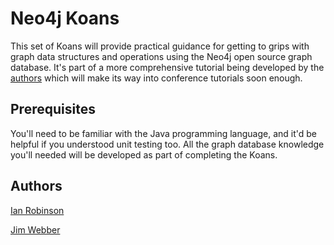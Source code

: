 Neo4j Koans
===========

This set of Koans will provide practical guidance for getting to grips with graph data structures and operations using the Neo4j open source graph database. It's part of a more comprehensive tutorial being developed by the [authors](#authors) which will make its way into conference tutorials soon enough.

Prerequisites
-------------

You'll need to be familiar with the Java programming language, and it'd be helpful if you understood unit testing too. All the graph database knowledge you'll needed will be developed as part of completing the Koans. 

Authors <a name="authors">
-------

[Ian Robinson](http://iansrobinson.com)

[Jim Webber](http://jimwebber.org/)


